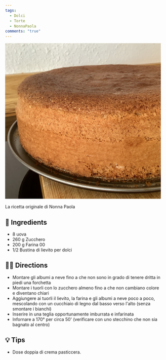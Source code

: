 ```yaml
---
tags:
  - Dolci
  - Torte
  - NonnaPaola
comments: "true"
---
```


![](../images/pan-di-spagna.jpeg)

La ricetta originale di Nonna Paola

## 🧾 Ingredients

- 8 uova
- 260 g Zucchero
- 200 g Farina 00
- 1/2 Bustina di lievito per dolci

## 👩‍🍳 Directions

- Montare gli albumi a neve fino a che non sono in grado di tenere dritta in piedi una forchetta
- Montare i tuorli con lo zucchero almeno fino a che non cambiano colore e diventano chiari
- Aggiungere ai tuorli il lievito, la farina e gli albumi a neve poco a poco, mescolando con un cucchiaio di legno dal basso verso l'alto (senza smontare i bianchi)
- Inserire in una teglia opportunamente imburrata e infarinata
- Infornare a 170° per circa 50' (verificare con uno stecchino che non sia bagnato al centro)

## 💡 Tips

- Dose doppia di crema pasticcera.
